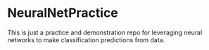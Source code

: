 # NeuralNetPractice

This is just a practice and demonstration repo for leveraging neural networks to make classification predictions from data.

